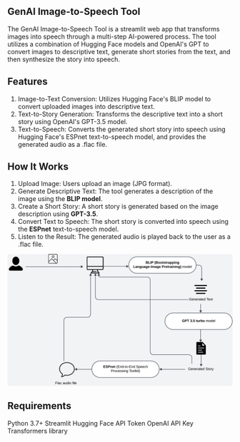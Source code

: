 ## GenAI Image-to-Speech Tool
The GenAI Image-to-Speech Tool is a streamlit web app that transforms images into speech through a multi-step AI-powered process. The tool utilizes a combination of Hugging Face models and OpenAI's GPT to convert images to descriptive text, generate short stories from the text, and then synthesize the story into speech. 

## Features
1. Image-to-Text Conversion: Utilizes Hugging Face's BLIP model to convert uploaded images into descriptive text.
2. Text-to-Story Generation: Transforms the descriptive text into a short story using OpenAI's GPT-3.5 model.
3. Text-to-Speech: Converts the generated short story into speech using Hugging Face's ESPnet text-to-speech model, and provides the generated audio as a .flac file.

## How It Works
1. Upload Image: Users upload an image (JPG format).
2. Generate Descriptive Text: The tool generates a description of the image using the **BLIP model**.
3. Create a Short Story: A short story is generated based on the image description using **GPT-3.5**.
4. Convert Text to Speech: The short story is converted into speech using the **ESPnet** text-to-speech model.
5. Listen to the Result: The generated audio is played back to the user as a .flac file.

![GenAI Tool Demo](assets/workflow.jpeg)

## Requirements
Python 3.7+
Streamlit
Hugging Face API Token
OpenAI API Key
Transformers library
